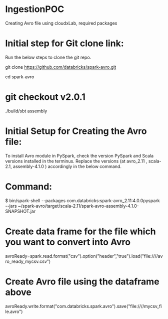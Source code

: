# IngestionPOC
Creating Avro file using cloudxLab, required packages

# Initial step for Git clone link:
Run the below steps to clone the git repo.

git clone https://github.com/databricks/spark-avro.git

cd spark-avro

# git checkout v2.0.1 
./build/sbt assembly

# Initial Setup for Creating the Avro file: 
To install Avro module in PySpark, check the version PySpark and Scala versions installed in the terminus. Replace the versions (at avro_2.11 , scala-2.1, assembly-4.1.0 ) accordingly in the below command.

# Command:
$ bin/spark-shell --packages com.databricks:spark-avro_2.11:4.0.0pyspark --jars ~/spark-avro/target/scala-2.11/spark-avro-assembly-4.1.0-SNAPSHOT.jar

# Create data frame for the file which you want to convert into Avro
avroReady=spark.read.format("csv").option("header","true").load("file:///<path>/avro_ready_mycsv.csv")

# Create Avro file using the dataframe above
avroReady.write.format("com.databricks.spark.avro").save("file:///<path>/mycsv_file.avro")
